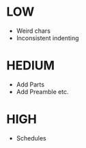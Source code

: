 # LOW
* Weird chars
* Inconsistent indenting

# HEDIUM
* Add Parts
* Add Preamble etc.


# HIGH
* Schedules
